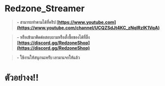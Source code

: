 # Redzone_Streamer

> **- สามารถทำตามได้ที่คริป [https://www.youtube.com](https://www.youtube.com/channel/UCQZSdJt4KC_zNqlRzIK1VqA)**

> **- หรือเข้ามาติดต่อสอบถามหรือสั่งซื้อของได้ที่ลิ้ง [https://discord.gg/RedzoneShop](https://discord.gg/RedzoneShop)**

> **- ใช้งานให้สนุกนะครับ เอามาแจกให้แล้ว**

# ตัวอย่างง!!

